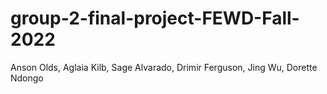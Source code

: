 # group-2-final-project-FEWD-Fall-2022
Anson Olds, Aglaia Kilb, Sage Alvarado, Drimir Ferguson, Jing Wu, Dorette Ndongo
